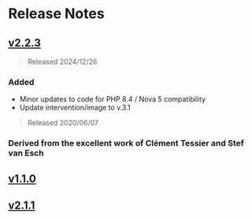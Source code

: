 # Release Notes

## [v2.2.3](https://github.com/ultrasimplified/nova-advanced-image-field/compare/v2.1.2...v2.2.3)

> Released 2024/12/26

### Added

- Minor updates to code for PHP 8.4 / Nova 5 compatibility
- Update intervention/image to v.3.1

> Released 2020/06/07

### Derived from the excellent work of Clément Tessier and Stef van Esch

## [v1.1.0](https://github.com/ctessier/nova-advanced-image-field/compare/v1.0.2...v1.1.0)

## [v2.1.1](https://github.com/ctessier/nova-advanced-image-field/releases/tag/v2.1.0)
